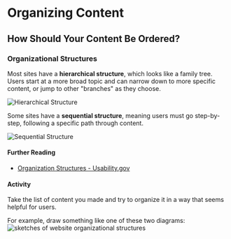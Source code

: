 # Organizing Content
## How Should Your Content Be Ordered?

### Organizational Structures
Most sites have a **hierarchical structure**, which looks like a family tree. Users start at a more broad topic and can narrow down to more specific content, or jump to other "branches" as they choose.

![Hierarchical Structure]({{site.baseurl}}/img/Hierarchical%20Structure.png)

Some sites have a **sequential structure**, meaning users must go step-by-step, following a specific path through content.

![Sequential Structure]({{site.baseurl}}/img/Sequential%20Structure.png)

#### Further Reading
- <i class="fab fa-readme"></i> [Organization Structures - Usability.gov](https://www.usability.gov/how-to-and-tools/methods/organization-structures.html)

#### Activity
Take the list of content you made and try to organize it in a way that seems helpful for users.

For example, draw something like one of these two diagrams:
![sketches of website organizational structures]({{site.baseurl}}/img/website-organization-sketch.jpg)
